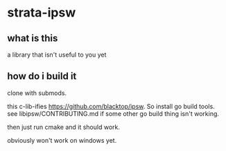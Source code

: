 # strata-ipsw

## what is this

a library that isn't useful to you yet

## how do i build it

clone with submods.

this c-lib-ifies https://github.com/blacktop/ipsw. So install go build tools.
see libipsw/CONTRIBUTING.md if some other go build thing isn't working.

then just run cmake and it should work.

obviously won't work on windows yet. 
